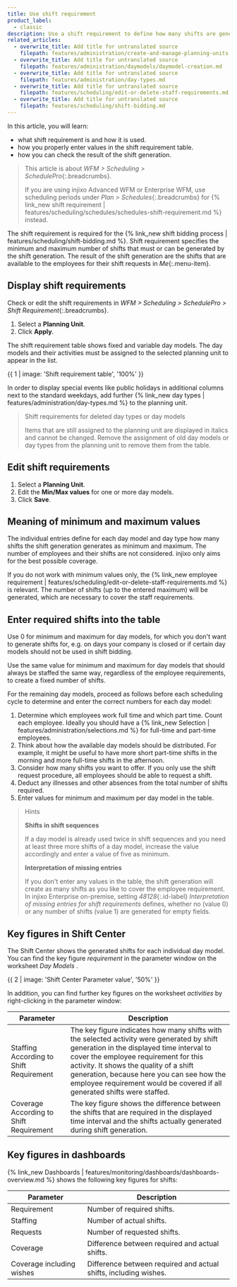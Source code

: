 ```yaml
---
title: Use shift requirement
product_label:
  - classic
description: Use a shift requirement to define how many shifts are generated for shift bidding.
related_articles:
  - overwrite_title: Add title for untranslated source
    filepath: features/administration/create-and-manage-planning-units.md
  - overwrite_title: Add title for untranslated source
    filepath: features/administration/daymodels/daymodel-creation.md
  - overwrite_title: Add title for untranslated source
    filepath: features/administration/day-types.md
  - overwrite_title: Add title for untranslated source
    filepath: features/scheduling/edit-or-delete-staff-requirements.md
  - overwrite_title: Add title for untranslated source
    filepath: features/scheduling/shift-bidding.md
---
```


In this article, you will learn:

- what shift requirement is and how it is used.
- how you properly enter values in the shift requirement table.
- how you can check the result of the shift generation.

> This article is about _WFM > Scheduling > SchedulePro_{:.breadcrumbs}.
>
> If you are using injixo Advanced WFM or Enterprise WFM, use scheduling periods under _Plan > Schedules_{:.breadcrumbs} for {% link_new shift requirement | features/scheduling/schedules/schedules-shift-requirement.md %} instead.

The shift requirement is required for the {% link_new shift bidding process | features/scheduling/shift-bidding.md %}. Shift requirement specifies the minimum and maximum number of shifts that must or can be generated by the shift generation. The result of the shift generation are the shifts that are available to the employees for their shift requests in _Me_{:.menu-item}.

## Display shift requirements

Check or edit the shift requirements in _WFM > Scheduling > SchedulePro > Shift Requirement_{:.breadcrumbs}.

1. Select a **Planning Unit**.
2. Click **Apply**.

The shift requirement table shows fixed and variable day models. The day models and their activities must be assigned to the selected planning unit to appear in the list.

{{ 1 | image: 'Shift requirement table', '100%' }}

In order to display special events like public holidays in additional columns next to the standard weekdays, add further {% link_new day types | features/administration/day-types.md %} to the planning unit.

> Shift requirements for deleted day types or day models
>
> Items that are still assigned to the planning unit are displayed in italics and cannot be changed. Remove the assignment of old day models or day types from the planning unit to remove them from the table.

## Edit shift requirements

1. Select a **Planning Unit**.
2. Edit the **Min/Max values** for one or more day models.
3. Click **Save**.

## Meaning of minimum and maximum values

The individual entries define for each day model and day type how many shifts the shift generation generates as minimum and maximum. The number of employees and their shifts are not considered. injixo only aims for the best possible coverage.

If you do not work with minimum values only, the {% link_new employee requirement | features/scheduling/edit-or-delete-staff-requirements.md %} is relevant. The number of shifts (up to the entered maximum) will be generated, which are necessary to cover the staff requirements.

## Enter required shifts into the table

Use 0 for minimum and maximum for day models, for which you don't want to generate shifts for, e.g. on days your company is closed or if certain day models should not be used in shift bidding.

Use the same value for minimum and maximum for day models that should always be staffed the same way, regardless of the employee requirements, to create a fixed number of shifts.

For the remaining day models, proceed as follows before each scheduling cycle to determine and enter the correct numbers for each day model:

1. Determine which employees work full time and which part time. Count each employee. Ideally you should have a {% link_new Selection | features/administration/selections.md %} for full-time and part-time employees.
2. Think about how the available day models should be distributed. For example, it might be useful to have more short part-time shifts in the morning and more full-time shifts in the afternoon.
3. Consider how many shifts you want to offer. If you only use the shift request procedure, all employees should be able to request a shift.
4. Deduct any illnesses and other absences from the total number of shifts required.
5. Enter values for minimum and maximum per day model in the table.

> Hints
>
> **Shifts in shift sequences**
>
> If a day model is already used twice in shift sequences and you need at least three more shifts of a day model, increase the value accordingly and enter a value of five as minimum.
>
> **Interpretation of missing entries**
>
> If you don't enter any values in the table, the shift generation will create as many shifts as you like to cover the employee requirement. In injixo Enterprise on-premise, setting _48128_{:.id-label} _Interpretation of missing entries for shift requirements_ defines, whether no (value 0) or any number of shifts (value 1) are generated for empty fields.

## Key figures in Shift Center

The Shift Center shows the generated shifts for each individual day model. You can find the key figure _requirement_ in the parameter window on the worksheet _Day Models_ .

<!-- no image but link in DE -->

{{ 2 | image: 'Shift Center Parameter value', '50%' }}

In addition, you can find further key figures on the worksheet _activities_ by right-clicking in the parameter window:

| Parameter                               | Description                                                                                                                                                                                                                                                                                                                                         |
| --------------------------------------- | --------------------------------------------------------------------------------------------------------------------------------------------------------------------------------------------------------------------------------------------------------------------------------------------------------------------------------------------------- |
| Staffing According to Shift Requirement | The key figure indicates how many shifts with the selected activity were generated by shift generation in the displayed time interval to cover the employee requirement for this activity. It shows the quality of a shift generation, because here you can see how the employee requirement would be covered if all generated shifts were staffed. |
| Coverage According to Shift Requirement | The key figure shows the difference between the shifts that are required in the displayed time interval and the shifts actually generated during shift generation.                                                                                                                                                                                  |

## Key figures in dashboards

{% link_new Dashboards | features/monitoring/dashboards/dashboards-overview.md %} shows the following key figures for shifts:

| Parameter                 | Description                                                      |
| ------------------------- | ---------------------------------------------------------------- |
| Requirement               | Number of required shifts.                                       |
| Staffing                  | Number of actual shifts.                                         |
| Requests                  | Number of requested shifts.                                      |
| Coverage                  | Difference between required and actual shifts.                   |
| Coverage including wishes | Difference between required and actual shifts, including wishes. |
